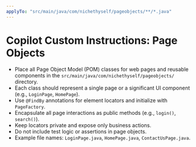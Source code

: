 ```yaml
---
applyTo: "src/main/java/com/nichethyself/pageobjects/**/*.java"
---
```


# Copilot Custom Instructions: Page Objects

- Place all Page Object Model (POM) classes for web pages and reusable components in the `src/main/java/com/nichethyself/pageobjects/` directory.
- Each class should represent a single page or a significant UI component (e.g., `LoginPage`, `HomePage`).
- Use `@FindBy` annotations for element locators and initialize with `PageFactory`.
- Encapsulate all page interactions as public methods (e.g., `login()`, `search()`).
- Keep locators private and expose only business actions.
- Do not include test logic or assertions in page objects.
- Example file names: `LoginPage.java`, `HomePage.java`, `ContactUsPage.java`.
